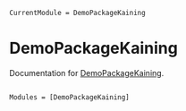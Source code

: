 ```@meta
CurrentModule = DemoPackageKaining
```

# DemoPackageKaining

Documentation for [DemoPackageKaining](https://github.com/kalfton/DemoPackageKaining.jl).

```@index
```

```@autodocs
Modules = [DemoPackageKaining]
```
